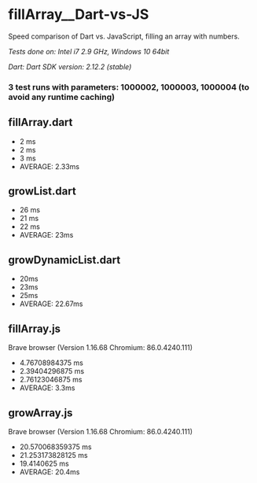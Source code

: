 # fillArray__Dart-vs-JS
Speed comparison of Dart vs. JavaScript, filling an array with numbers.

*Tests done on: Intel i7 2.9 GHz, Windows 10 64bit*

*Dart: Dart SDK version: 2.12.2 (stable)*

### 3 test runs with parameters: 1000002, 1000003, 1000004 (to avoid any runtime caching)

## fillArray.dart
- 2 ms
- 2 ms
- 3 ms
- AVERAGE: 2.33ms

## growList.dart
- 26 ms
- 21 ms
- 22 ms
- AVERAGE: 23ms

## growDynamicList.dart
- 20ms
- 23ms
- 25ms
- AVERAGE: 22.67ms

## fillArray.js
Brave browser (Version 1.16.68 Chromium: 86.0.4240.111)
- 4.76708984375 ms
- 2.39404296875 ms
- 2.76123046875 ms
- AVERAGE: 3.3ms

## growArray.js
Brave browser (Version 1.16.68 Chromium: 86.0.4240.111)
- 20.570068359375 ms
- 21.253173828125 ms
- 19.4140625 ms
- AVERAGE: 20.4ms
